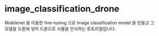 # image_classification_drone
Mobilenet 을 이용한 fine-tuning 으로 Image classification model 을 만들고
그 모델을 드론에 넣어 드론으로 사물을 인식하는 튜토리얼입니다.
